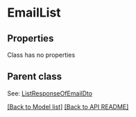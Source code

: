 
# EmailList
## Properties
Class has no properties


## Parent class

See: [ListResponseOfEmailDto](ListResponseOfEmailDto.md)

[[Back to Model list]](Models.md) [[Back to API README]](README.md)

